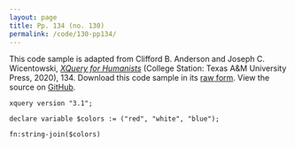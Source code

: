 ```yaml
---
layout: page
title: Pp. 134 (no. 130)
permalink: /code/130-pp134/
---
```


This code sample is adapted from Clifford B. Anderson and Joseph C. Wicentowski, 
[_XQuery for Humanists_](/) (College Station: Texas A&M University Press, 2020), 134. 
Download this code sample in its [raw form](/code/130-pp134/130-pp134.xq).
View the source on [GitHub](https://github.com/coding4humanists/xquery4humanists/blob/master/code/130-pp134/130-pp134.xq).

```xquery
xquery version "3.1";

declare variable $colors := ("red", "white", "blue");

fn:string-join($colors)
```  
